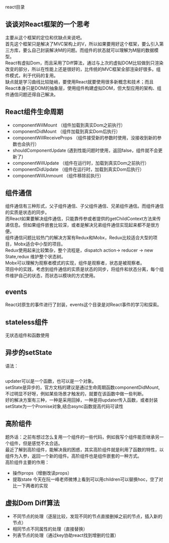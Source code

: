 react目录
## 谈谈对React框架的一个思考
主要从这个框架的定位和优缺点来说吧。  
首先这个框架只是解决了MVC架构上的V，所以如果要用好这个框架，要么引入第三方库，要么自己封装解决M的问题。而组件的状态就可以理解为M层的数据模型。  
React有虚拟Dom，而且采用了Diff算法，通过与上次的虚拟DOM比较做到只渲染改变的部分，所以在性能上还是很好的，比传统的MVC框架全部渲染好很多。组件模式，利于代码的复用。   
缺点就是学习曲线比较陡峭，要使用React就要使用很多新概念和技术；而且React本身只是DOM的抽象层，使用组件构建虚拟DOM，但大型应用的架构、组件通信问题还得自己解决。

## React组件生命周期
- componentWillMount （组件加载到真实Dom之前执行）
- componentDidMount （组件加载到真实Dom后执行）
- componentWillReceiveProps （组件接受新的参数时使用，没接收到新的参数也会执行）
- shouldComponentUpdate (遇到性能问题时使用，返回false，组件就不会更新了)
- componentWillUpdate （组件在运行时，加载到真实Dom之前执行）
- componentDidUpdate （组件在运行时，加载到真实Dom后执行）
- componentWillUnmount （组件移除前执行）

## 组件通信
组件通信有三种形式，父子组件通信、子父组件通信、兄弟组件通信。而组件通信的实质是状态的同步。  
而React如果要解决组件通信，只能靠传参或者提供的getChildContext方法来传递信息。但如果组件嵌套比较深，或者是解决兄弟组件通信实现起来都不是很方便。  
组件通信问题比较热门的解决方案有Redux和Mobx，Redux比较适合大型的项目，Mobx适合中小型的项目。  
Redux使用起来比较繁杂，整个流程是，dispatch action-> reducer -> new State,redux 维护整个状态树。  
Mobx可以理解为观察者模式的实现，组件是观察者，状态是被观察者。  
项目中的实践，考虑到组件通信的实质是状态的同步，将组件和状态分离，每个组件维护自己的状态，而状态以模块的方式使用。

## events
React对原生的事件进行了封装，events这个目录是对React事件的学习和探索。

## stateless组件
无状态组件和函数使用

## 异步的setState
语法：
```setState(updater[,callback])
```
updater可以是一个函数，也可以是一个对象。  
setState是异步的，官方文档的建议是通过生命周期函数componentDidMount,不过明显不好呀，例如某些场景才触发的，就要在该函数中做一些判断。  
好的解决方案有三种，一种是采用回掉，一种是将updater传入函数，或者封装setState为一个Promise对象,结合async函数提高代码可读性

## 高阶组件
题外话：之前有想过怎么复用一个组件的一些代码，例如我写个组件能否继承另一个组件，但是感觉不太合适。  
最近了解到高阶组件，能解决我的困惑，其实高阶组件就是利用了函数的特性，以组件为入参，返回一个新的组件。高阶组件也是组件嵌套的一种方式。  
高阶组件主要的作用：
- 操作props（增删改读props）
- 提取state
今天在阮一峰老师微博上看到可以用children可以替换hoc，空了对比一下两者的实现

## 虚拟Dom Diff算法
- 不同节点的处理（逐层比较，发现不同的节点直接删掉之前的节点，插入新的节点）
- 相同节点不同属性的处理（直接替换）
- 列表节点的处理（通过key协助react找到增删的位置）